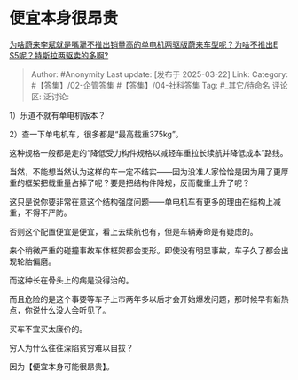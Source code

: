# 便宜本身很昂贵
[为啥蔚来李斌就是嘴犟不推出销量高的单电机两驱版蔚来车型呢？为啥不推出E S5呢？特斯拉两驱卖的多啊?](https://www.zhihu.com/question/13207644469/answer/129489758097)

> Author: #Anonymity
> Last update: [发布于 2025-03-22]
> Link:
> Category: #【答集】/02-企管答集 #【答集】/04-社科答集 
> Tag: #_其它/待命名 
> 评论区:
> 泛讨论:

1）乐道不就有单电机版本？

2）查一下单电机车，很多都是“最高载重375kg”。

这种规格一般都是走的“降低受力构件规格以减轻车重拉长续航并降低成本”路线。

当然，不能想当然认为这样的车一定不结实——因为没准人家恰恰是因为用了更厚重的框架把载重量占掉了呢？要是把结构件降规，反而载重上升了呢？

这只是说你要非常在意这个结构强度问题——单电机车有更多的理由在结构上减重，不得不严防。

否则这个配置便宜是便宜，看上去续航也有，但是车辆寿命是有疑虑的。

来个稍微严重的碰撞事故车体框架都会变形。即使没有明显事故，车子久了都会出现轮胎偏磨。

而这种长在骨头上的病是没得治的。

而且危险的是这个事要等车子上市两年多以后才会开始爆发问题，那时候早有新热点，你说什么没人会听见了。

买车不宜买太廉价的。

穷人为什么往往深陷贫穷难以自拔？

因为【便宜本身可能很昂贵】。
